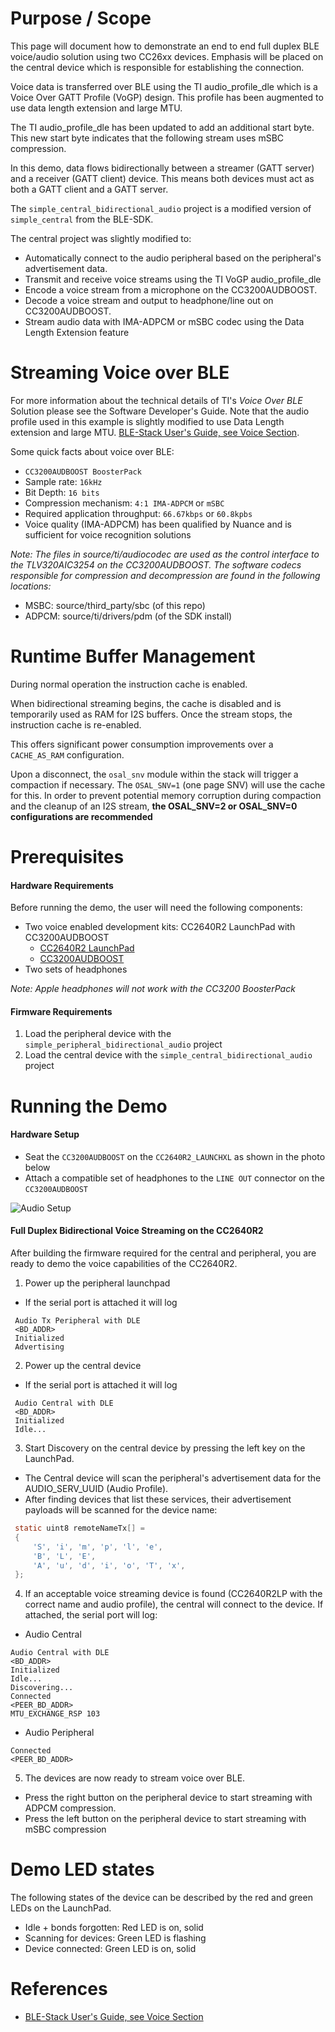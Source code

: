 Purpose / Scope
===============

This page will document how to demonstrate an end to end full duplex BLE
voice/audio solution using two CC26xx devices.
Emphasis will be placed on the central device which is responsible for
establishing the connection.

Voice data is transferred over BLE using the TI audio\_profile\_dle which is a
Voice Over GATT Profile (VoGP) design. This profile has been augmented to use
data length extension and large MTU.

The TI audio\_profile\_dle has been updated to add an additional start byte.
This new start byte indicates that the following stream uses mSBC compression.

In this demo, data flows bidirectionally between a streamer (GATT server) and a
receiver (GATT client) device. This means both devices must act as both a GATT
client and a GATT server.

The `simple_central_bidirectional_audio` project is a modified version of
`simple_central` from the BLE-SDK.

The central project was slightly modified to:

 - Automatically connect to the audio peripheral based on the peripheral's
   advertisement data.
 - Transmit and receive voice streams using the TI VoGP audio\_profile\_dle
 - Encode a voice stream from a microphone on the CC3200AUDBOOST.
 - Decode a voice stream and output to headphone/line out on CC3200AUDBOOST.
 - Stream audio data with IMA-ADPCM or mSBC codec using the Data Length
   Extension feature

Streaming Voice over BLE
========================

For more information about the technical details of TI's *Voice Over BLE* Solution
please see the Software Developer's Guide. Note that the audio profile used in
this example is slightly modified to use Data Length extension and large MTU.
[BLE-Stack User's Guide, see Voice Section](http://software-dl.ti.com/lprf/blestack-latest/).

Some quick facts about voice over BLE:

 - `CC3200AUDBOOST BoosterPack`
 - Sample rate: `16kHz`
 - Bit Depth: `16 bits`
 - Compression mechanism: `4:1 IMA-ADPCM` or `mSBC`
 - Required application throughput: `66.67kbps` or `60.8kpbs`
 - Voice quality (IMA-ADPCM) has been qualified by Nuance and is sufficient for
   voice recognition solutions

_Note: The files in source/ti/audiocodec are used as the control interface to
the TLV320AIC3254 on the CC3200AUDBOOST. The software codecs responsible for
compression and decompression are found in the following locations:_
 - MSBC: source/third_party/sbc (of this repo)
 - ADPCM: source/ti/drivers/pdm (of the SDK install)

Runtime Buffer Management
=========================

During normal operation the instruction cache is enabled.

When bidirectional streaming begins, the cache is disabled and is temporarily used
as RAM for I2S buffers. Once the stream stops, the instruction cache is re-enabled.

This offers significant power consumption improvements over a `CACHE_AS_RAM`
configuration.

Upon a disconnect, the `osal_snv` module within the stack will trigger a
compaction if necessary. The `OSAL_SNV=1` (one page SNV) will use the cache for
this. In order to prevent potential memory corruption during compaction and the
cleanup of an I2S stream, **the OSAL_SNV=2 or OSAL_SNV=0 configurations are
recommended**

Prerequisites
=============

#### Hardware Requirements

Before running the demo, the user will need the following components:

- Two voice enabled development kits: CC2640R2 LaunchPad with CC3200AUDBOOST
  - [CC2640R2 LaunchPad](http://www.ti.com/tool/launchxl-cc2640r2)
  - [CC3200AUDBOOST](http://www.ti.com/tool/cc3200audboost)
- Two sets of headphones

_Note: Apple headphones will not work with the CC3200 BoosterPack_

#### Firmware Requirements

1. Load the peripheral device with the `simple_peripheral_bidirectional_audio`
   project
1. Load the central device with the `simple_central_bidirectional_audio`
   project


Running the Demo
================

#### Hardware Setup

 - Seat the `CC3200AUDBOOST` on the `CC2640R2_LAUNCHXL` as shown in the photo
   below
 - Attach a compatible set of headphones to the `LINE OUT` connector on the
   `CC3200AUDBOOST`

![Audio Setup](resources/audio_setup.jpg)

#### Full Duplex Bidirectional Voice Streaming on the CC2640R2

After building the firmware required for the central and peripheral, you are
ready to demo the voice capabilities of the CC2640R2.

1. Power up the peripheral launchpad
 * If the serial port is attached it will log
 ```
  Audio Tx Peripheral with DLE
  <BD_ADDR>
  Initialized
  Advertising
 ```

2. Power up the central device
 * If the serial port is attached it will log
 ```
  Audio Central with DLE
  <BD_ADDR>
  Initialized
  Idle...

 ```
3. Start Discovery on the central device by pressing the left key on the  LaunchPad.
 * The Central device will scan the peripheral's advertisement data for the
   AUDIO\_SERV\_UUID (Audio Profile).
 * After finding devices that list these services, their advertisement payloads
   will be scanned for the device name:

 ```c
  static uint8 remoteNameTx[] =
  {
      'S', 'i', 'm', 'p', 'l', 'e',
      'B', 'L', 'E',
      'A', 'u', 'd', 'i', 'o', 'T', 'x',
  };
 ```
4. If an acceptable voice streaming device is found (CC2640R2LP with the correct
   name and audio profile), the central will connect to the device.
   If attached, the serial port will log:

 * Audio Central
  ```
  Audio Central with DLE
  <BD_ADDR>
  Initialized
  Idle...
  Discovering...
  Connected
  <PEER_BD_ADDR>
  MTU_EXCHANGE_RSP 103
  ```
 * Audio Peripheral
  ```
  Connected
  <PEER_BD_ADDR>
  ```
5. The devices are now ready to stream voice over BLE.
  * Press the right button on the peripheral device to start streaming with
    ADPCM compression.
  * Press the left button on the peripheral device to start streaming with mSBC
    compression

Demo LED states
===============

The following states of the device can be described by the red and green LEDs
on the LaunchPad.
* Idle + bonds forgotten: Red LED is on, solid
* Scanning for devices: Green LED is flashing
* Device connected: Green LED is on, solid

References
==========
 * [BLE-Stack User's Guide, see Voice Section](http://software-dl.ti.com/lprf/blestack-latest/)
